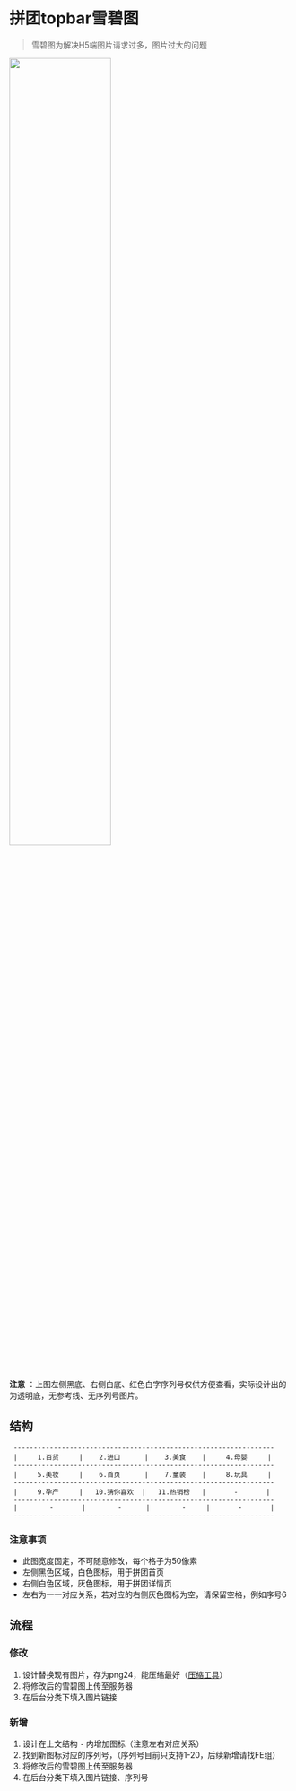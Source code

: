 # 拼团topbar雪碧图

> 雪碧图为解决H5端图片请求过多，图片过大的问题

<img src="http://img.miyabaobei.com/d1/p5/2017/05/09/2f/97/2f970607e4b8220febc428bd53e15ac0147844586.png" width="60%" alt="">


**注意** ：上图左侧黑底、右侧白底、红色白字序列号仅供方便查看，实际设计出的为透明底，无参考线、无序列号图片。

## 结构

```
 -----------------------------------------------------------------
 |     1.百货     |    2.进口      |    3.美食    |     4.母婴     |
 -----------------------------------------------------------------
 |     5.美妆     |    6.首页      |    7.童装    |     8.玩具     |
 -----------------------------------------------------------------
 |     9.孕产     |   10.猜你喜欢  |   11.热销榜   |       -       |
 -----------------------------------------------------------------
 |        -       |        -      |        -     |       -       |
 -----------------------------------------------------------------
```

### 注意事项

- 此图宽度固定，不可随意修改，每个格子为50像素
- 左侧黑色区域，白色图标，用于拼团首页
- 右侧白色区域，灰色图标，用于拼团详情页
- 左右为一一对应关系，若对应的右侧灰色图标为空，请保留空格，例如序号6

## 流程

### 修改

1. 设计替换现有图片，存为png24，能压缩最好（[压缩工具](https://tinypng.com/)）
2. 将修改后的雪碧图上传至服务器
3. 在后台分类下填入图片链接

### 新增

1. 设计在上文结构 ` - ` 内增加图标（注意左右对应关系）
2. 找到新图标对应的序列号，（序列号目前只支持1-20，后续新增请找FE组）
3. 将修改后的雪碧图上传至服务器
4. 在后台分类下填入图片链接、序列号

